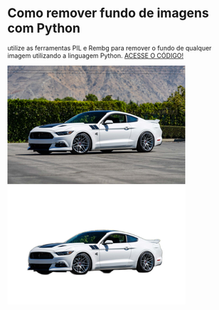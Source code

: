 # Como remover fundo de imagens com Python
 utilize as ferramentas PIL e Rembg para remover o fundo de qualquer imagem utilizando a linguagem Python.
[ACESSE O CÓDIGO!](https://github.com/claysfx/remove_background/blob/main/remove_background.ipynb)

<p float="left">

 <img src="https://github.com/claysfx/remove_background/blob/main/Curva-Concepts-C300-Staggered-Ford-Mustang-Wheels-1.jpg" width="400" />

 <img src="https://github.com/claysfx/remove_background/blob/main/imagem_sem_fundo.png" width="400" /> 

</p>
